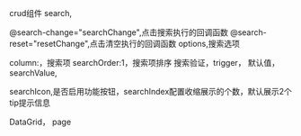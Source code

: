 


crud组件
search,


@search-change="searchChange",点击搜索执行的回调函数
@search-reset="resetChange",点击清空执行的回调函数
options,搜索选项

column:，搜索项
searchOrder:1，搜索项排序
搜索验证，trigger，
默认值，searchValue,

searchIcon,是否启用功能按钮，searchIndex配置收缩展示的个数，默认展示2个
tip提示信息









DataGrid，
page



